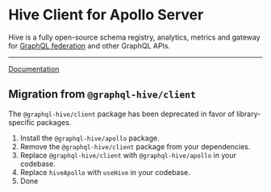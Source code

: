 # Hive Client for Apollo Server

Hive is a fully open-source schema registry, analytics, metrics and gateway for
[GraphQL federation](https://the-guild.dev/graphql/hive/federation) and other GraphQL APIs.

---

[Documentation](https://the-guild.dev/graphql/hive/docs/other-integrations/apollo-server)

## Migration from `@graphql-hive/client`

The `@graphql-hive/client` package has been deprecated in favor of library-specific packages.

1. Install the `@graphql-hive/apollo` package.
1. Remove the `@graphql-hive/client` package from your dependencies.
1. Replace `@graphql-hive/client` with `@graphql-hive/apollo` in your codebase.
1. Replace `hiveApollo` with `useHive` in your codebase.
1. Done
